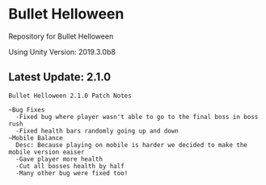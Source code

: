 # Bullet Helloween
Repository for Bullet Helloween

Using Unity Version: 2019.3.0b8

## Latest Update: 2.1.0
```2.1.0 Notes
Bullet Helloween 2.1.0 Patch Notes

~Bug Fixes
  -Fixed bug where player wasn't able to go to the final boss in boss rush
  -Fixed health bars randomly going up and down
~Mobile Balance
  Desc: Because playing on mobile is harder we decided to make the mobile version eaiser
  -Gave player more health
  -Cut all bosses health by half
  -Many other bug were fixed too!
```
